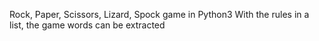 Rock, Paper, Scissors, Lizard, Spock game in Python3
With the rules in a list, the game words can be extracted
